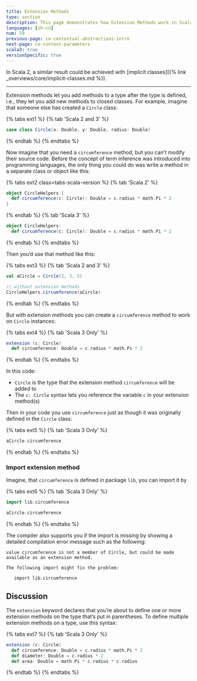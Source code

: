 ```yaml
---
title: Extension Methods
type: section
description: This page demonstrates how Extension Methods work in Scala 3.
languages: [zh-cn]
num: 59
previous-page: ca-contextual-abstractions-intro
next-page: ca-context-parameters
scala3: true
versionSpecific: true
---
```


In Scala 2, a similar result could be achieved with [implicit classes]({% link _overviews/core/implicit-classes.md %}).

---

Extension methods let you add methods to a type after the type is defined, i.e., they let you add new methods to closed classes.
For example, imagine that someone else has created a `Circle` class:

{% tabs ext1 %}
{% tab 'Scala 2 and 3' %}
```scala
case class Circle(x: Double, y: Double, radius: Double)
```
{% endtab %}
{% endtabs %}

Now imagine that you need a `circumference` method, but you can’t modify their source code.
Before the concept of term inference was introduced into programming languages, the only thing you could do was write a method in a separate class or object like this:

{% tabs ext2 class=tabs-scala-version %}
{% tab 'Scala 2' %}
```scala
object CircleHelpers {
  def circumference(c: Circle): Double = c.radius * math.Pi * 2
}
```
{% endtab %}
{% tab 'Scala 3' %}
```scala
object CircleHelpers:
  def circumference(c: Circle): Double = c.radius * math.Pi * 2
```
{% endtab %}
{% endtabs %}

Then you’d use that method like this:

{% tabs ext3 %}
{% tab 'Scala 2 and 3' %}
```scala
val aCircle = Circle(2, 3, 5)

// without extension methods
CircleHelpers.circumference(aCircle)
```
{% endtab %}
{% endtabs %}

But with extension methods you can create a `circumference` method to work on `Circle` instances:

{% tabs ext4 %}
{% tab 'Scala 3 Only' %}
```scala
extension (c: Circle)
  def circumference: Double = c.radius * math.Pi * 2
```
{% endtab %}
{% endtabs %}

In this code:

- `Circle` is the type that the extension method `circumference` will be added to
- The `c: Circle` syntax lets you reference the variable `c` in your extension method(s)

Then in your code you use `circumference` just as though it was originally defined in the `Circle` class:

{% tabs ext5 %}
{% tab 'Scala 3 Only' %}
```scala
aCircle.circumference
```
{% endtab %}
{% endtabs %}

### Import extension method

Imagine, that `circumference` is defined in package `lib`, you can import it by

{% tabs ext6 %}
{% tab 'Scala 3 Only' %}
```scala
import lib.circumference

aCircle.circumference
```
{% endtab %}
{% endtabs %}

The compiler also supports you if the import is missing by showing a detailed compilation error message such as the following:

```text
value circumference is not a member of Circle, but could be made available as an extension method.

The following import might fix the problem:

   import lib.circumference
```

## Discussion

The `extension` keyword declares that you’re about to define one or more extension methods on the type that’s put in parentheses.
To define multiple extension methods on a type, use this syntax:

{% tabs ext7 %}
{% tab 'Scala 3 Only' %}
```scala
extension (c: Circle)
  def circumference: Double = c.radius * math.Pi * 2
  def diameter: Double = c.radius * 2
  def area: Double = math.Pi * c.radius * c.radius
```
{% endtab %}
{% endtabs %}



